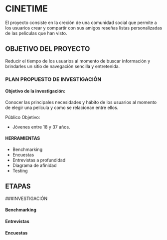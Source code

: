 # CINETIME

El proyecto consiste en la creción de una comunidad social que permite a los usuarios crear y compartir con sus amigos reseñas listas personalizadas de las peliculas que han visto.

## OBJETIVO DEL PROYECTO
Reducir el tiempo de los usuarios al momento de buscar información y brindarles un sitio de navegación sencilla y entretenida.

### PLAN PROPUESTO DE INVESTIGACIÓN
#### Objetivo de la investigación:
Conocer las principales necesidades y hábito de los usuarios al momento de elegir una película y como se relacionan entre ellos.

Público Objetivo:
- Jóvenes  entre 18 y 37 años.


#### HERRAMIENTAS
- Benchmarking
- Encuestas
- Entrevistas a profundidad
- Diagrama de afinidad
- Testing


## ETAPAS
###INVESTIGACIÓN

#### Benchmarking
#### Entrevistas
#### Encuestas
